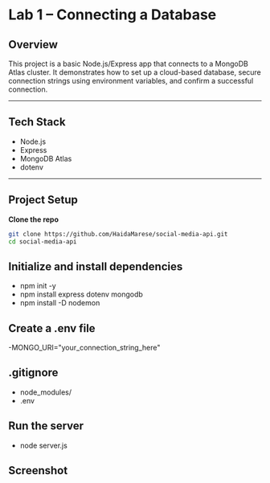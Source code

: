 # Lab 1 – Connecting a Database

##  Overview

This project is a basic Node.js/Express app that connects to a MongoDB Atlas cluster. It demonstrates how to set up a cloud-based database, secure connection strings using environment variables, and confirm a successful connection.

---

## Tech Stack

- Node.js
- Express
- MongoDB Atlas
- dotenv

---

## Project Setup

 **Clone the repo**
   ```bash
   git clone https://github.com/HaidaMarese/social-media-api.git
   cd social-media-api
   ```

##  Initialize and install dependencies

- npm init -y
- npm install express dotenv mongodb
- npm install -D nodemon

## Create a .env file

-MONGO_URI="your_connection_string_here"

## .gitignore

- node_modules/
- .env

##  Run the server

- node server.js

## Screenshot 

